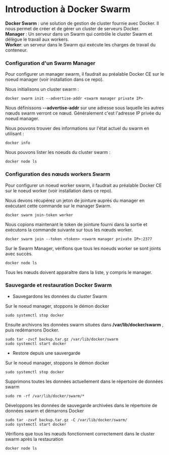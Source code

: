 # Introduction à Docker Swarm

**Docker Swarm** : une solution de gestion de cluster fournie avec Docker. Il nous permet de créer et de gérer un cluster de serveurs Docker.<br>
**Manager** : Un serveur dans un Swarm qui contrôle le cluster Swarm et délègue le travail aux workers. <br>
**Worker**: un serveur dans le Swarm qui exécute les charges de travail du conteneur.

### Configuration d'un Swarm Manager

Pour configurer un manager swarm, il faudrait au préalable Docker CE sur le noeud manager (voir installation dans ce repo).

Nous initialisons un cluster swarm :

```
docker swarm init --advertise-addr <swarm manager private IP>
```

Nous définissons **--advertise-addr** sur une adresse sous laquelle les autres nœuds swarm verront ce nœud. Généralement c'est l'adresse IP privée du noeud manager. 

Nous pouvons trouver des informations sur l'état actuel du swarm en utilisant :

```
docker info
```

Nous pouvons lister les noeuds du cluster swarm :

```
docker node ls
```

### Configuration des nœuds workers Swarm

Pour configurer un noeud worker swarm, il faudrait au préalable Docker CE sur le noeud worker (voir installation dans ce repo).

Nous devons récupérez un jeton de jointure auprès du manager en exécutant cette commande sur le manager Swarm.

```
docker swarm join-token worker
```

Nous copions maintenant le token de jointure fourni dans la sortie et exécutons la commande suivante sur tous les nœuds worker.

```
docker swarm join --token <token> <swarm manager private IP>:2377
```

Sur le Swarm Manager, vérifions que tous les noeuds worker se sont joints avec succès.

```
docker node ls
```

Tous les nœuds doivent apparaître dans la liste, y compris le manager.

### Sauvegarde et restauration Docker Swarm

- Sauvegardons les données du cluster Swarm

Sur le noeud manager, stoppons le démon docker

```
sudo systemctl stop docker
```

Ensuite archivons les données swarm situées dans **/var/lib/docker/swarm** , puis redémarrons Docker.

```
sudo tar -zvcf backup.tar.gz /var/lib/docker/swarm
sudo systemctl start docker
```

- Restore depuis une sauvergarde

Sur le noeud manager, stoppons le démon docker

```
sudo systemctl stop docker
```

Supprimons toutes les données actuellement dans le répertoire de données swarm

```
sudo rm -rf /var/lib/docker/swarm/*
```

Développons les données de sauvegarde archivées dans le répertoire de données swarm et démarrons Docker

```
sudo tar -zxvf backup.tar.gz -C /var/lib/docker/swarm/
sudo systemctl start docker
```

Vérifions que tous les nœuds fonctionnent correctement dans le cluster swarm après la restauration

```
docker node ls
```